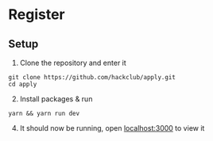 # Register

## Setup

1. Clone the repository and enter it

```
git clone https://github.com/hackclub/apply.git
cd apply
```

2. Install packages & run

```
yarn && yarn run dev
```

4. It should now be running, open [localhost:3000](http://localhost:3000) to view it
